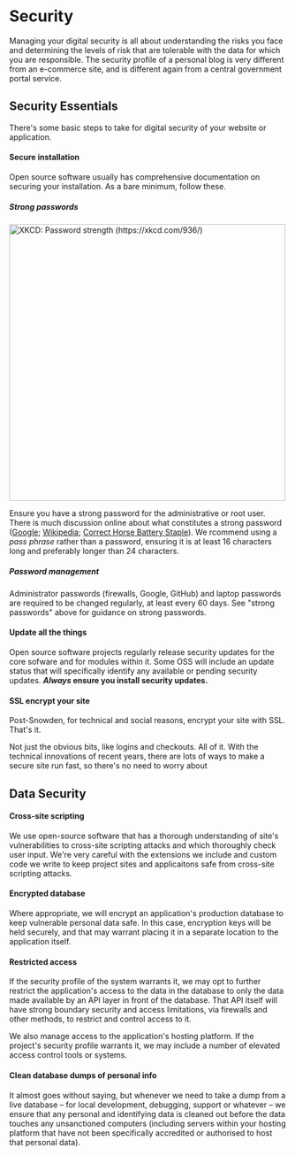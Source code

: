# Security

Managing your digital security is all about understanding the risks you face and determining the levels of risk that are tolerable with the data for which you are responsible. The security profile of a personal blog is very different from an e-commerce site, and is different again from a central government portal service.

## Security Essentials

There's some basic steps to take for digital security of your website or application.

#### Secure installation

Open source software usually has comprehensive documentation on securing your installation. As a bare minimum, follow these.

##### Strong passwords

[<img alt="XKCD: Password strength (https://xkcd.com/936/)" src="http://imgs.xkcd.com/comics/password_strength.png" width="500">](https://xkcd.com/936/)

Ensure you have a strong password for the administrative or root user. There is much discussion online about what constitutes a strong password ([Google]( https://support.google.com/accounts/answer/32040?src=soctw); [Wikipedia](https://en.wikipedia.org/wiki/Password_strength); [Correct Horse Battery Staple](http://correcthorsebatterystaple.net/)). We rcommend using a _pass phrase_ rather than a password, ensuring it is at least 16 characters long and preferably longer than 24 characters. 

##### Password management

Administrator passwords (firewalls, Google, GitHub) and laptop passwords are required to be changed regularly, at least every 60 days. See "strong passwords" above for guidance on strong passwords. 

#### Update all the things

Open source software projects regularly release security updates for the core sofware and for modules within it. Some OSS will include an update status that will specifically identify any available or pending security updates. **_Always_ ensure you install security updates.**

#### SSL encrypt your site

Post-Snowden, for technical and social reasons, encrypt your site with SSL. That's it.

Not just the obvious bits, like logins and checkouts. All of it. With the technical innovations of recent years, there are lots of ways to make a secure site run fast, so there's no need to worry about  

## Data Security

#### Cross-site scripting

We use open-source software that has a thorough understanding of site's vulnerabilities to cross-site scripting attacks and which thoroughly check user input. We're very careful with the extensions we include and custom code we write to keep project sites and applicaitons safe from cross-site scripting attacks. 

#### Encrypted database

Where appropriate, we will encrypt an application's production database to keep vulnerable personal data safe. In this case, encryption keys will be held securely, and that may warrant placing it in a separate location to the application itself.

#### Restricted access 

If the security profile of the system warrants it, we may opt to further restrict the application's access to the data in the database to only the data made available by an API layer in front of the database. That API itself will have strong boundary security and access limitations, via firewalls and other methods, to restrict and control access to it.

We also manage access to the application's hosting platform. If the project's security profile warrants it, we may include a number of elevated access control tools or systems. 

#### Clean database dumps of personal info

It almost goes without saying, but whenever we need to take a dump from a live database – for local development, debugging, support or whatever – we ensure that any personal and identifying data is cleaned out before the data touches any unsanctioned computers (including servers within your hosting platform that have not been specifically accredited or authorised to host that personal data).

